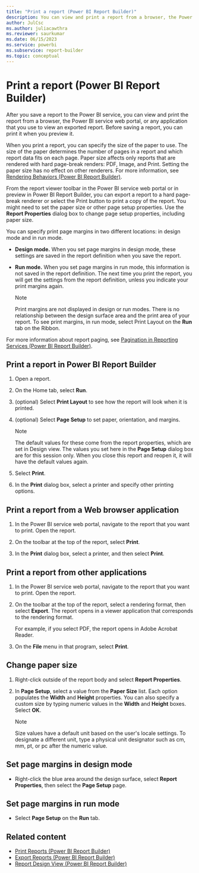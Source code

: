 ```yaml
---
title: "Print a report (Power BI Report Builder)"
description: You can view and print a report from a browser, the Power BI service web portal, or any application that you use to view an exported report.
author: JulCsc
ms.author: juliacawthra
ms.reviewer: saurkumar
ms.date: 06/15/2023
ms.service: powerbi
ms.subservice: report-builder
ms.topic: conceptual
---
```

# Print a report (Power BI Report Builder)

  After you save a report to the Power BI service, you can view and print the report from a browser, the Power BI service web portal, or any application that you use to view an exported report. Before saving a report, you can print it when you preview it.

When you print a report, you can specify the size of the paper to use. The size of the paper determines the number of pages in a report and which report data fits on each page. Paper size affects only reports that are rendered with hard page-break renders: PDF, Image, and Print. Setting the paper size has no effect on other renderers. For more information, see [Rendering Behaviors (Power BI Report Builder)](/sql/reporting-services/report-design/rendering-behaviors-report-builder-and-ssrs).

From the report viewer toolbar in the Power BI service web portal or in preview in Power BI Report Builder, you can export a report to a hard page-break renderer or select the Print button to print a copy of the report. You might need to set the paper size or other page setup properties. Use the **Report Properties** dialog box to change page setup properties, including paper size.

You can specify print page margins in two different locations: in design mode and in run mode.

- **Design mode.** When you set page margins in design mode, these settings are saved in the report definition when you save the report.

- **Run mode.** When you set page margins in run mode, this information is not saved in the report definition. The next time you print the report, you will get the settings from the report definition, unless you indicate your print margins again.

    > [!NOTE]  
    >  Print margins are not displayed in design or run modes. There is no relationship between the design surface area and the print area of your report. To see print margins, in run mode, select Print Layout on the **Run** tab on the Ribbon.

For more information about report paging, see [Pagination in Reporting Services (Power BI Report Builder)](/sql/reporting-services/report-design/pagination-in-reporting-services-report-builder-and-ssrs).

## Print a report in Power BI Report Builder

1. Open a report.

1. On the Home tab, select **Run**.

1. (optional) Select **Print Layout** to see how the report will look when it is printed.

1. (optional) Select **Page Setup** to set paper, orientation, and margins.

    > [!NOTE]  
    >  The default values for these come from the report properties, which are set in Design view. The values you set here in the **Page Setup** dialog box are for this session only. When you close this report and reopen it, it will have the default values again.

1. Select **Print**.

1. In the **Print** dialog box, select a printer and specify other printing options.

## Print a report from a Web browser application

1. In the Power BI service web portal, navigate to the report that you want to print. Open the report.

1. On the toolbar at the top of the report, select **Print**.

1. In the **Print** dialog box, select a printer, and then select **Print**.

## Print a report from other applications

1. In the Power BI service web portal, navigate to the report that you want to print. Open the report.

1. On the toolbar at the top of the report, select a rendering format, then select **Export**. The report opens in a viewer application that corresponds to the rendering format.

     For example, if you select PDF, the report opens in Adobe Acrobat Reader.

1. On the **File** menu in that program, select **Print**.

## Change paper size

1. Right-click outside of the report body and select **Report Properties**.

1. In **Page Setup**, select a value from the **Paper Size** list. Each option populates the **Width** and **Height** properties. You can also specify a custom size by typing numeric values in the **Width** and **Height** boxes. Select **OK**.

    > [!NOTE]  
    >  Size values have a default unit based on the user's locale settings. To designate a different unit, type a physical unit designator such as cm, mm, pt, or pc after the numeric value.

## Set page margins in design mode

- Right-click the blue area around the design surface, select **Report Properties**, then select the **Page Setup** page.

## Set page margins in run mode

- Select **Page Setup** on the **Run** tab.

## Related content

- [Print Reports (Power BI Report Builder)](/sql/reporting-services/report-builder/print-reports-report-builder-and-ssrs)
- [Export Reports (Power BI Report Builder)](export-reports-report-builder.md)
- [Report Design View (Power BI Report Builder)](/sql/reporting-services/report-builder/report-design-view-report-builder)
